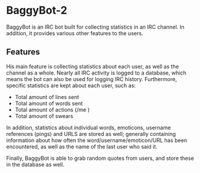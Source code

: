 BaggyBot-2
==========

BaggyBot is an IRC bot built for collecting statistics in an IRC channel.
In addition, it provides various other features to the users.

Features
--------

His main feature is collecting statistics about each user, as well as the channel as a whole.
Nearly all IRC activity is logged to a database, which means the bot can also be used for logging IRC history.
Furthermore, specific statistics are kept about each user, such as:
 - Total amount of lines sent
 - Total amount of words sent
 - Total amount of actions (/me <action>)
 - Total amount of swears
 
In addition, statistics about individual words, emoticons, username references (pings) and URLS are stored as well; 
generally containing information about how often the word/username/emoticon/URL has been encountered,
as well as the name of the last user who said it.

Finally, BaggyBot is able to grab random quotes from users, and store these in the database as well.

